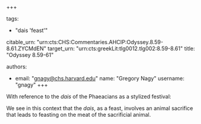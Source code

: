 +++

tags:
- "dais &#39;feast&#39;"

citable_urn: "urn:cts:CHS:Commentaries.AHCIP:Odyssey.8.59-8.61.ZYCMdEN"
target_urn: "urn:cts:greekLit:tlg0012.tlg002:8.59-8.61"
title: "Odyssey 8.59-61"

authors:
- email: "gnagy@chs.harvard.edu"
  name: "Gregory Nagy"
  username: "gnagy"
+++

<p>With reference to the <em>dais</em> of the Phaeacians as a stylized festival:</p><p>We see in this context that the <em>dais</em>, as a feast, involves an animal sacrifice that leads to feasting on the meat of the sacrificial animal.</p>